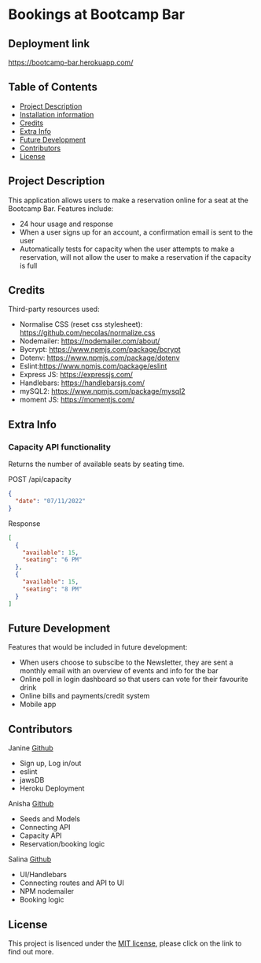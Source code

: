 # Bookings at Bootcamp Bar

## Deployment link
https://bootcamp-bar.herokuapp.com/

## Table of Contents
  - [Project Description](#description)
  - [Installation information](#Installation)  
  - [Credits](#Credits)
  - [Extra Info](#Info)
  - [Future Development](#future-development)
  - [Contributors](#contributors)
  - [License](#license)

## Project Description
 This application allows users to make a reservation online for a seat at the Bootcamp Bar. Features include:
  - 24 hour usage and response
  - When a user signs up for an account, a confirmation email is sent to the user
  - Automatically tests for capacity when the user attempts to make a reservation, will not allow the user to make a reservation if the capacity is full


## Credits
Third-party resources used:
- Normalise CSS (reset css stylesheet): <https://github.com/necolas/normalize.css>
- Nodemailer: <https://nodemailer.com/about/>
- Bycrypt: <https://www.npmjs.com/package/bcrypt>
- Dotenv: <https://www.npmjs.com/package/dotenv>
- Eslint:<https://www.npmjs.com/package/eslint>
- Express JS: <https://expressjs.com/>
- Handlebars: <https://handlebarsjs.com/>
- mySQL2: <https://www.npmjs.com/package/mysql2>
- moment JS: <https://momentjs.com/>

## Extra Info

### Capacity API functionality

Returns the number of available seats by seating time.

POST /api/capacity

```json
{
  "date": "07/11/2022"
}
```

Response

```json
[
  {
    "available": 15,
    "seating": "6 PM"
  },
  {
    "available": 15,
    "seating": "8 PM"
  }
]
```

## Future Development
Features that would be included in future development:
- When users choose to subscibe to the Newsletter, they are sent a monthly email with an overview of events and info for the bar
- Online poll in login dashboard so that users can vote for their favourite drink
- Online bills and payments/credit system
- Mobile app

## Contributors
Janine [Github](https://github.com/jmdg1023)
- Sign up, Log in/out
- eslint
- jawsDB
- Heroku Deployment

Anisha [Github](https://github.com/anisha-sapkota)
- Seeds and Models
- Connecting API
- Capacity API
- Reservation/booking logic

Salina [Github](https://github.com/slingshort)
- UI/Handlebars
- Connecting routes and API to UI
- NPM nodemailer
- Booking logic


## License
This project is lisenced under the [MIT license](https://opensource.org/licenses/MIT), please click on the link to find out more.